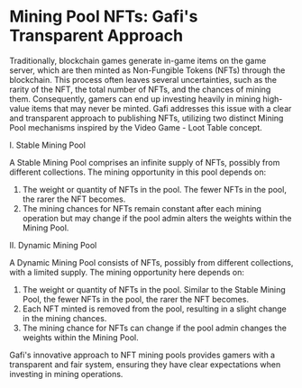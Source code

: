 # Mining Pool NFTs: Gafi's Transparent Approach

Traditionally, blockchain games generate in-game items on the game server, which are then minted as Non-Fungible Tokens (NFTs) through the blockchain. This process often leaves several uncertainties, such as the rarity of the NFT, the total number of NFTs, and the chances of mining them. Consequently, gamers can end up investing heavily in mining high-value items that may never be minted. Gafi addresses this issue with a clear and transparent approach to publishing NFTs, utilizing two distinct Mining Pool mechanisms inspired by the Video Game - Loot Table concept.

I. Stable Mining Pool

A Stable Mining Pool comprises an infinite supply of NFTs, possibly from different collections. The mining opportunity in this pool depends on:

1. The weight or quantity of NFTs in the pool. The fewer NFTs in the pool, the rarer the NFT becomes.
2. The mining chances for NFTs remain constant after each mining operation but may change if the pool admin alters the weights within the Mining Pool.

II. Dynamic Mining Pool

A Dynamic Mining Pool consists of NFTs, possibly from different collections, with a limited supply. The mining opportunity here depends on:

1. The weight or quantity of NFTs in the pool. Similar to the Stable Mining Pool, the fewer NFTs in the pool, the rarer the NFT becomes.
2. Each NFT minted is removed from the pool, resulting in a slight change in the mining chances.
3. The mining chance for NFTs can change if the pool admin changes the weights within the Mining Pool.

Gafi's innovative approach to NFT mining pools provides gamers with a transparent and fair system, ensuring they have clear expectations when investing in mining operations.
